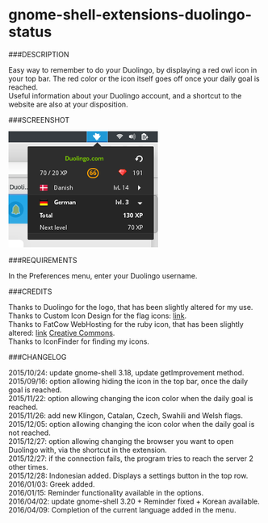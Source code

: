 # gnome-shell-extensions-duolingo-status

###DESCRIPTION

Easy way to remember to do your Duolingo, by displaying a red owl icon in your top bar. The red color or the icon itself goes off once your daily goal is reached.  
Useful information about your Duolingo account, and a shortcut to the website are also at your disposition.

###SCREENSHOT

![screenshot](./screenshot.png)

###REQUIREMENTS

In the Preferences menu, enter your Duolingo username.

###CREDITS

Thanks to Duolingo for the logo, that has been slightly altered for my use.  
Thanks to Custom Icon Design for the flag icons: [link](http://www.customicondesign.com/).  
Thanks to FatCow WebHosting for the ruby icon, that has been slightly altered: [link](http://www.fatcow.com/free-icons/) [Creative Commons](http://creativecommons.org/licenses/by/3.0/us/).  
Thanks to IconFinder for finding my icons.  

###CHANGELOG

2015/10/24: update gnome-shell 3.18, update getImprovement method.  
2015/09/16: option allowing hiding the icon in the top bar, once the daily goal is reached.  
2015/11/22: option allowing changing the icon color when the daily goal is reached.  
2015/11/26: add new Klingon, Catalan, Czech, Swahili and Welsh flags.  
2015/12/05: option allowing changing the icon color when the daily goal is not reached.  
2015/12/27: option allowing changing the browser you want to open Duolingo with, via the shortcut in the extension.  
2015/12/27: if the connection fails, the program tries to reach the server 2 other times.  
2015/12/28: Indonesian added. Displays a settings button in the top row.  
2016/01/03: Greek added.  
2016/01/15: Reminder functionality available in the options.  
2016/04/02: update gnome-shell 3.20 + Reminder fixed + Korean available.  
2016/04/09: Completion of the current language added in the menu.
